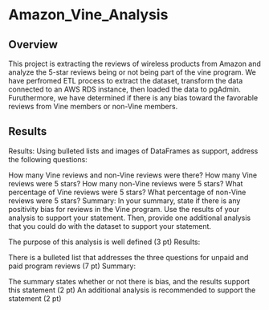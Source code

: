 # Amazon_Vine_Analysis
## Overview
This project is extracting the reviews of wireless products from Amazon and analyze the 5-star reviews being or not being part of the vine program. We have perfromed ETL process to extract the dataset, transform the data connected to an AWS RDS instance, then loaded the data to pgAdmin. Furuthermore, we have determined if there is any bias toward the favorable reviews from Vine members or non-Vine members.
## Results

Results: Using bulleted lists and images of DataFrames as support, address the following questions:

How many Vine reviews and non-Vine reviews were there?
How many Vine reviews were 5 stars? How many non-Vine reviews were 5 stars?
What percentage of Vine reviews were 5 stars? What percentage of non-Vine reviews were 5 stars?
Summary: In your summary, state if there is any positivity bias for reviews in the Vine program. Use the results of your analysis to support your statement. Then, provide one additional analysis that you could do with the dataset to support your statement.



The purpose of this analysis is well defined (3 pt)
Results:

There is a bulleted list that addresses the three questions for unpaid and paid program reviews (7 pt)
Summary:

The summary states whether or not there is bias, and the results support this statement (2 pt)
An additional analysis is recommended to support the statement (2 pt)
